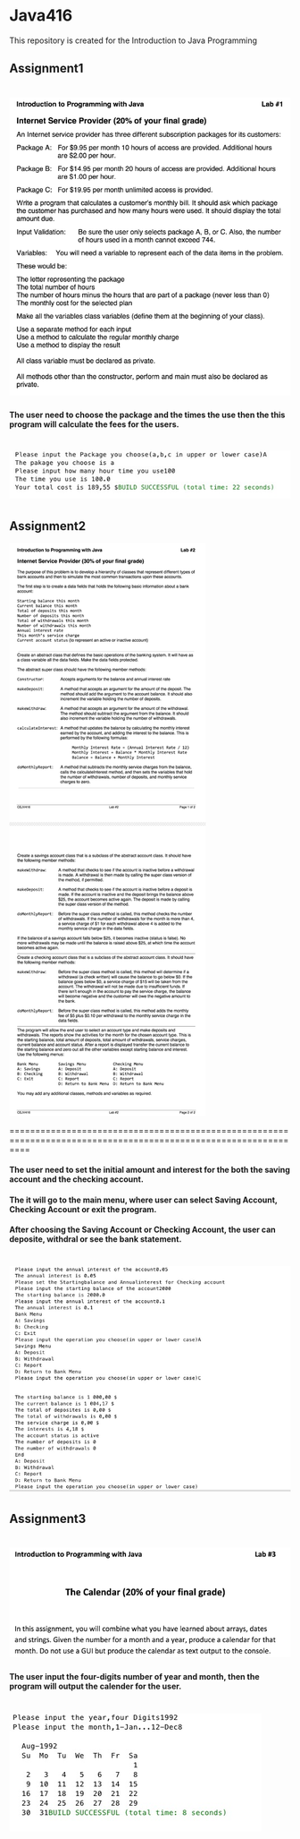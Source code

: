 # Java416
This repository is created for the Introduction to Java Programming

## Assignment1
![](IMG/Assignment1.png)
================================================================================================================
#### The user need to choose the package and the times the use then the this program will calculate the fees for the users.
![](IMG/A1_result.jpg)
================================================================================================================
## Assignment2
![](IMG/A2.png)

================================================================================================================
#### The user need to set the initial amount and interest for the both the saving account and the checking account.
#### The it will go to the main menu, where user can select Saving Account, Checking Account or exit the program.
#### After choosing the Saving Account or Checking Account, the user can deposite, withdral or see the bank statement.

![](IMG/A2_result.jpg)
================================================================================================================
## Assignment3
![](IMG/A3.png)
================================================================================================================
#### The user input the four-digits number of year and month, then the program will output the calender for the user.
![](IMG/A3_result.jpg)
================================================================================================================
